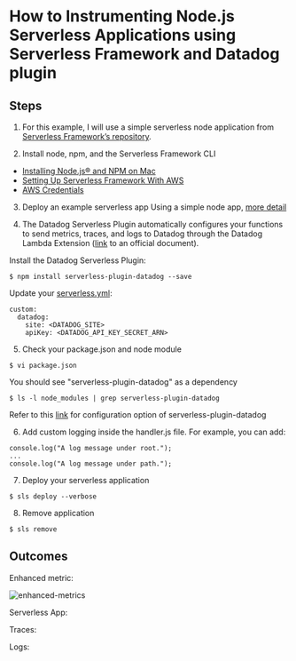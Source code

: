 # How to Instrumenting Node.js Serverless Applications using Serverless Framework and Datadog plugin

Steps
--------
1. For this example, I will use a simple serverless node application from [Serverless Framework’s repository](https://github.com/serverless/examples).


2. Install node, npm, and the Serverless Framework CLI
- [Installing Node.js® and NPM on Mac](https://treehouse.github.io/installation-guides/mac/node-mac.html)
- [Setting Up Serverless Framework With AWS](https://www.serverless.com/framework/docs/getting-started/)
- [AWS Credentials](https://www.serverless.com/framework/docs/providers/aws/guide/credentials/)


3. Deploy an example serverless app
Using a simple node app, [more detail](https://github.com/serverless/examples/tree/v3/aws-node-express-api)


4. The Datadog Serverless Plugin automatically configures your functions to send metrics, traces, and logs to Datadog through the Datadog Lambda Extension ([link](https://docs.datadoghq.com/serverless/installation/nodejs/?tab=serverlessframework) to an official document).

Install the Datadog Serverless Plugin:
```
$ npm install serverless-plugin-datadog --save
```

Update your [serverless.yml](https://github.com/wwongpai/Observability/blob/main/apm/serverless/nodejs/serverless.yml):
```
custom:
  datadog:
    site: <DATADOG_SITE>
    apiKey: <DATADOG_API_KEY_SECRET_ARN>
```

5. Check your package.json and node module
```
$ vi package.json
```

You should see "serverless-plugin-datadog" as a dependency
```
$ ls -l node_modules | grep serverless-plugin-datadog
```

Refer to this [link](https://docs.datadoghq.com/serverless/libraries_integrations/plugin/) for configuration option of serverless-plugin-datadog


6. Add custom logging inside the handler.js file. For example, you can add:
```
console.log("A log message under root.");
...
console.log("A log message under path.");
```

7. Deploy your serverless application
```
$ sls deploy --verbose
```

8. Remove application
```
$ sls remove
```

Outcomes
--------
Enhanced metric:

![enhanced-metrics](https://p-qkfgo2.t2.n0.cdn.getcloudapp.com/items/OAulxZlL/e0535850-7a85-41a0-b375-ce6e8dd97011.jpg?source=viewer&v=3790348d58b8629c6ea98fce46bb7bac)


Serverless App:


Traces:

Logs:
